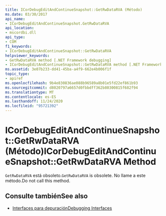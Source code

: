 ```yaml
---
title: ICorDebugEditAndContinueSnapshot::GetRwDataRVA (Método)
ms.date: 03/30/2017
api_name:
- ICorDebugEditAndContinueSnapshot.GetRwDataRVA
api_location:
- mscordbi.dll
api_type:
- COM
f1_keywords:
- ICorDebugEditAndContinueSnapshot::GetRwDataRVA
helpviewer_keywords:
- GetRwDataRVA method [.NET Framework debugging]
- ICorDebugEditAndContinueSnapshot::GetRwDataRVA method [.NET Framework debugging]
ms.assetid: 3e07b233-dd41-45ba-a4f9-662e4b006f1f
topic_type:
- apiref
ms.openlocfilehash: 9b4e830836ae088b96589a8b01e5fd22ef861b93
ms.sourcegitcommit: d8020797a6657d0fbbdff362b80300815f682f94
ms.translationtype: MT
ms.contentlocale: es-ES
ms.lasthandoff: 11/24/2020
ms.locfileid: "95721392"
---
```

# <a name="icordebugeditandcontinuesnapshotgetrwdatarva-method"></a><span data-ttu-id="988ba-102">ICorDebugEditAndContinueSnapshot::GetRwDataRVA (Método)</span><span class="sxs-lookup"><span data-stu-id="988ba-102">ICorDebugEditAndContinueSnapshot::GetRwDataRVA Method</span></span>

<span data-ttu-id="988ba-103">`GetRwDataRVA` está obsoleto.</span><span class="sxs-lookup"><span data-stu-id="988ba-103">`GetRwDataRVA` is obsolete.</span></span> <span data-ttu-id="988ba-104">No llame a este método.</span><span class="sxs-lookup"><span data-stu-id="988ba-104">Do not call this method.</span></span>  
  
## <a name="see-also"></a><span data-ttu-id="988ba-105">Consulte también</span><span class="sxs-lookup"><span data-stu-id="988ba-105">See also</span></span>

- [<span data-ttu-id="988ba-106">Interfaces para depuración</span><span class="sxs-lookup"><span data-stu-id="988ba-106">Debugging Interfaces</span></span>](debugging-interfaces.md)
